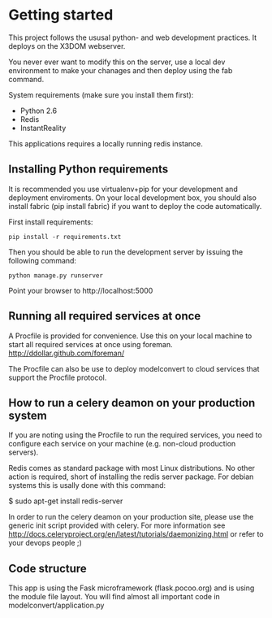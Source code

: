 Getting started
===============

This project follows the ususal python- and web development practices.
It deploys on the X3DOM webserver.

You never ever want to modify this on the server, use a local dev
environment to make your chanages and then deploy using the fab command.

System requirements (make sure you install them first):

 * Python 2.6
 * Redis
 * InstantReality

This applications requires a locally running redis instance.


Installing Python requirements
------------------------------

It is recommended you use virtualenv+pip for your development and
deployment enviroments. On your local development box, you should
also install fabric (pip install fabric) if you want to deploy
the code automatically.

First install requirements:

    pip install -r requirements.txt
  
Then you should be able to run the development server by issuing
the following command:

    python manage.py runserver

Point your browser to http://localhost:5000


Running all required services at once
-------------------------------------

A Procfile is provided for convenience. Use this on your local machine
to start all required services at once using foreman. 
http://ddollar.github.com/foreman/

The Procfile can also be use to deploy modelconvert to cloud services that 
support the Procfile protocol.


How to run a celery deamon on your production system
----------------------------------------------------
If you are noting using the Procfile to run the required services, you need
to configure each service on your machine (e.g. non-cloud production servers).

Redis comes as standard package with most Linux distributions. No other action
is required, short of installing the redis server package. For debian systems
this is usally done with this command:

  $ sudo apt-get install redis-server

In order to run the celery deamon on your production site, please use the
generic init script provided with celery. For more information see
http://docs.celeryproject.org/en/latest/tutorials/daemonizing.html or refer
to your devops people ;)


Code structure
--------------

This app is using the Fask microframework (flask.pocoo.org) and is using 
the module file layout. You will find almost all important code
in modelconvert/application.py

